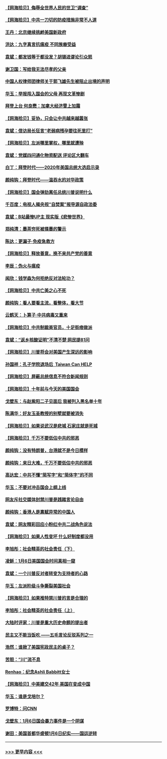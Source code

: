 #### [【网海拾贝】侮辱全世界人民的世卫“调查”](../pages/nsc993/n12727884.md?t=02030801) 
#### [【网海拾贝】中共一刀切的防疫措施非常不人道](../pages/nsc993/n12724879.md?t=02030801) 
#### [王丹：北京继续挑衅美国新政府](../pages/nsc993/n12722456.md?t=02030801) 
#### [洪达：九字真言抗瘟疫 不同族裔受益](../pages/nsc993/n12722448.md?t=02030801) 
#### [袁斌：都发钱等于都没发？胡锡进谬论引众怒](../pages/nsc993/n12722393.md?t=02030801) 
#### [谢卫国：写给我无法尽孝的父亲](../pages/nsc993/n12720325.md?t=02030801) 
#### [中国人权律师团律师关于郭飞雄先生被阻止出境的声明](../pages/nsc993/n12720203.md?t=02030801) 
#### [华玉：举报闯入国会的父母 再现文革惨剧](../pages/nsc993/n12719070.md?t=02030801) 
#### [拜登上台 何良懋：加拿大经济雪上加霜](../pages/nsc993/n12718943.md?t=02030801) 
#### [【网海拾贝】妥协，只会让中共越来越嚣张](../pages/nsc993/n12717392.md?t=02030801) 
#### [袁斌：信访局长狂言“老弱病残孕要往死里打”](../pages/nsc993/n12717343.md?t=02030801) 
#### [【网海拾贝】左派哪里掌权，哪里就遭殃](../pages/nsc993/n12715009.md?t=02030801) 
#### [袁斌：党媒四问通化物资配送 评论区大翻车](../pages/nsc993/n12714950.md?t=02030801) 
#### [白丁：拜登时代——2020年美国总统大选启示录](../pages/nsc993/n12714920.md?t=02030801) 
#### [颜纯钩：拜登时代——温吞水的对华政策](../pages/nsc993/n12713245.md?t=02030801) 
#### [【网海拾贝】国会弹劾离任总统川普说明什么](../pages/nsc993/n12712816.md?t=02030801) 
#### [千百度：电视人揭央视“自焚案”报导源自政法委](../pages/nsc993/n12709760.md?t=02030801) 
#### [袁斌：B站最惨UP主 现实版《悲惨世界》](../pages/nsc993/n12709686.md?t=02030801) 
#### [郑纯清：墨茶穷死被搽墨的警示](../pages/nsc993/n12709262.md?t=02030801) 
#### [陈达：更漏子·免疫急救方](../pages/nsc993/n12709244.md?t=02030801) 
#### [【网海拾贝】释放善意，换不来共产党的善意](../pages/nsc993/n12708361.md?t=02030801) 
#### [李辰：伪火与瘟疫](../pages/nsc993/n12707981.md?t=02030801) 
#### [闻欣：钱学森为何拒绝反对法轮功？](../pages/nsc993/n12707407.md?t=02030801) 
#### [【网海拾贝】中共亡美之心不死](../pages/nsc993/n12707621.md?t=02030801) 
#### [颜纯钩：看人要看主流，看整体，看大节](../pages/nsc993/n12707536.md?t=02030801) 
#### [云鹤天：卜算子‧中共病毒又重来](../pages/nsc993/n12707408.md?t=02030801) 
#### [【网海拾贝】中共制裁美官员，十足街痞做派](../pages/nsc993/n12705115.md?t=02030801) 
#### [袁斌：“返乡核酸证明”不清不楚 网民提81问](../pages/nsc993/n12704982.md?t=02030801) 
#### [【网海拾贝】川普将会对美国产生深远的影响](../pages/nsc993/n12703045.md?t=02030801) 
#### [孙国祥：孔子学院退场后  Taiwan Can HELP](../pages/nsc993/n12702430.md?t=02030801) 
#### [【网海拾贝】屏蔽总统信息不符合新闻规则](../pages/nsc993/n12699998.md?t=02030801) 
#### [【网海拾贝】十年前与今天的美国国会](../pages/nsc993/n12696993.md?t=02030801) 
#### [戈壁东：与赵紫阳二子见面后 我被列入黑名单十年](../pages/nsc993/n12696215.md?t=02030801) 
#### [陈满华：好友玉圣教授的别墅就要被消失](../pages/nsc993/n12695411.md?t=02030801) 
#### [【网海拾贝】如果说武汉是悲城 石家庄就是死城](../pages/nsc993/n12694589.md?t=02030801) 
#### [【网海拾贝】千万不要低估中共的邪恶](../pages/nsc993/n12692771.md?t=02030801) 
#### [颜纯钩：没有特朗普，台港就不是今日模样](../pages/nsc993/n12692678.md?t=02030801) 
#### [颜纯钩：来日大难，千万不要低估中共的邪恶](../pages/nsc993/n12692080.md?t=02030801) 
#### [高达宏：中共不懂“简写字”和“简体字”的不同](../pages/nsc993/n12692068.md?t=02030801) 
#### [华玉：不要对冲击国会上纲上线](../pages/nsc993/n12689948.md?t=02030801) 
#### [网友斥社交媒体封禁川普是践踏言论自由](../pages/nsc993/n12687482.md?t=02030801) 
#### [颜纯钩：香港人是禀赋异常的中国人](../pages/nsc993/n12685142.md?t=02030801) 
#### [袁斌：网友精彩回应小粉红中共二战角色说法](../pages/nsc993/n12684994.md?t=02030801) 
#### [【网海拾贝】如果人性变坏 什么好制度都没用](../pages/nsc993/n12683000.md?t=02030801) 
#### [李旭彤：社会精英的社会责任（下）](../pages/nsc993/n12680604.md?t=02030801) 
#### [凌稣：1月6日美国国会时间真相一窥](../pages/nsc993/n12682780.md?t=02030801) 
#### [袁斌：一个川普反对者转变为支持者的心路](../pages/nsc993/n12682700.md?t=02030801) 
#### [华玉：左派阶级斗争撕裂美国社会](../pages/nsc993/n12681226.md?t=02030801) 
#### [【网海拾贝】如果推特禁川普的言是合理的](../pages/nsc993/n12681232.md?t=02030801) 
#### [李旭彤：社会精英的社会责任（上）](../pages/nsc993/n12680501.md?t=02030801) 
#### [大陆时评家：川普是重大历史命题的提出者](../pages/nsc993/n12679904.md?t=02030801) 
#### [民主又不能当饭吃 ——五毛言论反驳系列之一](../pages/nsc993/n12679877.md?t=02030801) 
#### [浩然：谁掀了美国宪政民主的桌子？](../pages/nsc993/n12679850.md?t=02030801) 
#### [苦胆：“川”流不息](../pages/nsc993/n12678388.md?t=02030801) 
#### [Renhao：纪念Ashli Babbitt女士](../pages/nsc993/n12678359.md?t=02030801) 
#### [【网海拾贝】中美建交42年 美国在变成中国](../pages/nsc993/n12678324.md?t=02030801) 
#### [华玉：谁是戈培尔？](../pages/nsc993/n12677515.md?t=02030801) 
#### [罗博特：问CNN](../pages/nsc993/n12677172.md?t=02030801) 
#### [戈壁东：1月6日国会暴力事件是一个阴谋](../pages/nsc993/n12674639.md?t=02030801) 
#### [谢田：美国首都华盛顿1月6日纪实——国运逆转](../pages/nsc993/n12673190.md?t=02030801) 

----
#### [ >>> 更早内容 <<< ](../indexes/nsc993-earlier.md)
